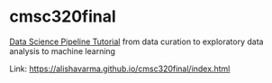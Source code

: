 # cmsc320final
[Data Science Pipeline Tutorial](https://alishavarma.github.io/cmsc320final/index.html) from data curation to exploratory data analysis to machine learning

Link: https://alishavarma.github.io/cmsc320final/index.html
